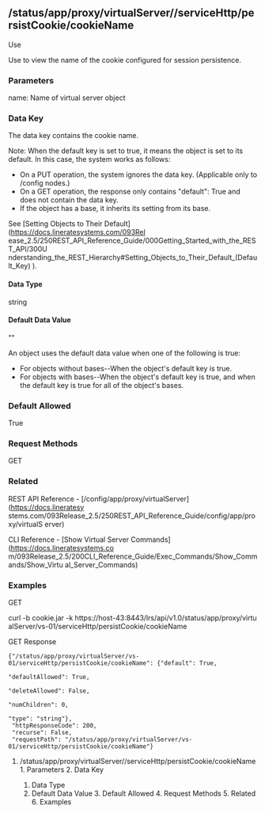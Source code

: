 ## /status/app/proxy/virtualServer/<name>/serviceHttp/persistCookie/cookieName

Use

Use to view the name of the cookie configured for session persistence.

### Parameters

name: Name of virtual server object

### Data Key

The data key contains the cookie name.

Note: When the default key is set to true, it means the object is set to its
default. In this case, the system works as follows:

  * On a PUT operation, the system ignores the data key. (Applicable only to /config nodes.)
  * On a GET operation, the response only contains "default": True and does not contain the data key.
  * If the object has a base, it inherits its setting from its base.

See [Setting Objects to Their Default](https://docs.lineratesystems.com/093Rel
ease_2.5/250REST_API_Reference_Guide/000Getting_Started_with_the_REST_API/300U
nderstanding_the_REST_Hierarchy#Setting_Objects_to_Their_Default_(Default_Key)
).

#### Data Type

string

#### Default Data Value

""

An object uses the default data value when one of the following is true:

  * For objects without bases--When the object's default key is true.
  * For objects with bases--When the object's default key is true, and when the default key is true for all of the object's bases.

### Default Allowed

True

### Request Methods

GET

### Related

REST API Reference - [/config/app/proxy/virtualServer](https://docs.lineratesy
stems.com/093Release_2.5/250REST_API_Reference_Guide/config/app/proxy/virtualS
erver)

CLI Reference - [Show Virtual Server Commands](https://docs.lineratesystems.co
m/093Release_2.5/200CLI_Reference_Guide/Exec_Commands/Show_Commands/Show_Virtu
al_Server_Commands)

### Examples

GET

curl -b cookie.jar -k https://host-43:8443/lrs/api/v1.0/status/app/proxy/virtu
alServer/vs-01/serviceHttp/persistCookie/cookieName

GET Response

    
    
    {"/status/app/proxy/virtualServer/vs-01/serviceHttp/persistCookie/cookieName": {"default": True,
                                                                                     "defaultAllowed": True,
                                                                                     "deleteAllowed": False,
                                                                                     "numChildren": 0,
                                                                                     "type": "string"},
     "httpResponseCode": 200,
     "recurse": False,
     "requestPath": "/status/app/proxy/virtualServer/vs-01/serviceHttp/persistCookie/cookieName"}
    

  1. /status/app/proxy/virtualServer/<name>/serviceHttp/persistCookie/cookieName
    1. Parameters
    2. Data Key
      1. Data Type
      2. Default Data Value
    3. Default Allowed
    4. Request Methods
    5. Related
    6. Examples

